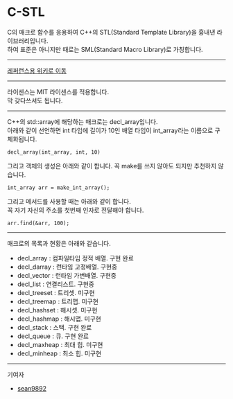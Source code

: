 # C-STL

C의 매크로 함수를 응용하여 C++의 STL(Standard Template Library)을 흉내낸 라이브러리입니다.  
하여 표준은 아니지만 때로는 SML(Standard Macro Library)로 가칭합니다.  
  
***  
  
[레퍼런스용 위키로 이동](https://github.com/myyrakle/C-STL/wiki)  
  
***  
  
라이센스는 MIT 라이센스를 적용합니다.  
막 갖다쓰셔도 됩니다.
  
***
  
C++의 std::array에 해당하는 매크로는 decl_array입니다.  
아래와 같이 선언하면 int 타입에 길이가 10인 배열 타입이 int_array라는 이름으로 구체화됩니다.  
```
decl_array(int_array, int, 10)
```
  
그리고 객체의 생성은 아래와 같이 합니다. 꼭 make를 쓰지 않아도 되지만 추천하지 않습니다.  
```
int_array arr = make_int_array();
```
  
그리고 메서드를 사용할 때는 아래와 같이 합니다.  
꼭 자기 자신의 주소를 첫번째 인자로 전달해야 합니다.
```
arr.find(&arr, 100);
```
  
***  
  
매크로의 목록과 현황은 아래와 같습니다.  
- decl_array : 컴파일타임 정적 배열. 구현 완료  
- decl_darray : 런타임 고정배열. 구현중  
- decl_vector : 런타임 가변배열. 구현중  
- decl_list : 연결리스트. 구현중  
- decl_treeset : 트리셋. 미구현  
- decl_treemap : 트리맵. 미구현  
- decl_hashset : 해시셋. 미구현  
- decl_hashmap : 해시맵. 미구현  
- decl_stack : 스택. 구현 완료  
- decl_queue : 큐. 구현 완료  
- decl_maxheap : 최대 힙. 미구현  
- decl_minheap : 최소 힙. 미구현  
  
***  
  
기여자  
- [sean9892](https://github.com/sean9892)
